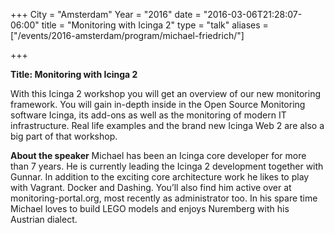 +++
City = "Amsterdam"
Year = "2016"
date = "2016-03-06T21:28:07-06:00"
title = "Monitoring with Icinga 2"
type = "talk"
aliases = ["/events/2016-amsterdam/program/michael-friedrich/"]

+++

<div class="span-15  ">
  <div class="span-15  last ">
  <p><strong>Title: Monitoring with Icinga 2</strong>

</p>

<p>
With this Icinga 2 workshop you will get an overview of our new monitoring framework. You will gain in-depth inside in the Open Source Monitoring software Icinga, its add-ons as well as the monitoring of modern IT infrastructure. Real life examples and the brand new Icinga Web 2 are also a big part of that workshop.

</p>

<p><strong>About the speaker</strong>
Michael has been an Icinga core developer for more than 7 years. He is currently leading the Icinga 2 development together with Gunnar. In addition to the exciting core architecture work he likes to play with Vagrant. Docker and Dashing. You’ll also find him active over at monitoring-portal.org, most recently as administrator too. In his spare time Michael loves to build LEGO models and enjoys Nuremberg with his Austrian dialect.


</p>

  </div>
</div>
